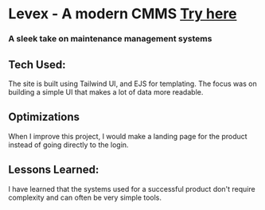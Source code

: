 # Levex - A modern CMMS <a href='#'>Try here</a>

### A sleek take on maintenance management systems

## Tech Used: 
<!-- ![JAVASCRIPT BADGE](https://img.shields.io/static/v1?label=|&message=JAVASCRIPT&color=3c7f5d&style=plastic&logo=javascript)![PHASER BADGE](https://img.shields.io/static/v1?label=|&message=PHASER.JS&color=285f65&style=plastic&logo=phaser) -->

The site is built using Tailwind UI, and EJS for templating. The focus was on building a simple UI that makes a lot of data more readable.

## Optimizations

When I improve this project, I would make a landing page for the product instead of going directly to the login.

## Lessons Learned:

I have learned that the systems used for a successful product don't require complexity and can often be very simple tools.